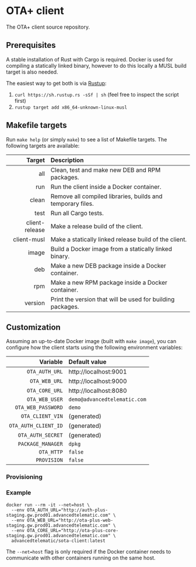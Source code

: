 # OTA+ client

The OTA+ client source repository.

## Prerequisites

A stable installation of Rust with Cargo is required. Docker is used for compiling a statically linked binary, however to do this locally a MUSL build target is also needed.

The easiest way to get both is via [Rustup](https://www.rustup.rs):

1. `curl https://sh.rustup.rs -sSf | sh` (feel free to inspect the script first)
2. `rustup target add x86_64-unknown-linux-musl`

## Makefile targets

Run `make help` (or simply `make`) to see a list of Makefile targets. The following targets are available:

Target         | Description
-------------: | :----------
all            | Clean, test and make new DEB and RPM packages.
run            | Run the client inside a Docker container.
clean          | Remove all compiled libraries, builds and temporary files.
test           | Run all Cargo tests.
client-release | Make a release build of the client.
client-musl    | Make a statically linked release build of the client.
image          | Build a Docker image from a statically linked binary.
deb            | Make a new DEB package inside a Docker container.
rpm            | Make a new RPM package inside a Docker container.
version        | Print the version that will be used for building packages.

## Customization

Assuming an up-to-date Docker image (built with `make image`), you can configure how the client starts using the following environment variables:

Variable             | Default value
-------------------: | :--------------------
`OTA_AUTH_URL`       | http://localhost:9001
`OTA_WEB_URL`        | http://localhost:9000
`OTA_CORE_URL`       | http://localhost:8080
`OTA_WEB_USER`       | `demo@advancedtelematic.com`
`OTA_WEB_PASSWORD`   | `demo`
`OTA_CLIENT_VIN`     | (generated)
`OTA_AUTH_CLIENT_ID` | (generated)
`OTA_AUTH_SECRET`    | (generated)
`PACKAGE_MANAGER`    | `dpkg`
`OTA_HTTP`           | `false`
`PROVISION`          | `false`

### Provisioning

### Example

```
docker run --rm -it --net=host \
  --env OTA_AUTH_URL="http://auth-plus-staging.gw.prod01.advancedtelematic.com" \
  --env OTA_WEB_URL="http://ota-plus-web-staging.gw.prod01.advancedtelematic.com" \
  --env OTA_CORE_URL="http://ota-plus-core-staging.gw.prod01.advancedtelematic.com" \
  advancedtelematic/sota-client:latest
```

The `--net=host` flag is only required if the Docker container needs to communicate with other containers running on the same host.
